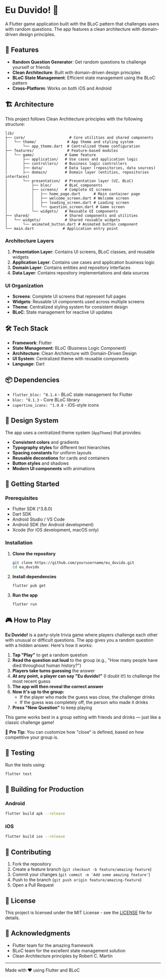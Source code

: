 # Eu Duvido! 🎯

A Flutter game application built with the BLoC pattern that challenges users with random questions. The app features a clean architecture with domain-driven design principles.

## 🚀 Features

- **Random Question Generator**: Get random questions to challenge yourself or friends
- **Clean Architecture**: Built with domain-driven design principles
- **BLoC State Management**: Efficient state management using the BLoC pattern
- **Cross-Platform**: Works on both iOS and Android

## 🏗️ Architecture

This project follows Clean Architecture principles with the following structure:

```
lib/
├── core/                    # Core utilities and shared components
│   └── theme/              # App theme and styling system
│       └── app_theme.dart  # Centralized theme configuration
├── features/               # Feature-based modules
│   └── game/              # Game feature
│       ├── application/   # Use cases and application logic
│       ├── controllers/   # Business logic controllers
│       ├── data/          # Data layer (repositories, data sources)
│       ├── domain/        # Domain layer (entities, repositories interfaces)
│       └── presentation/  # Presentation layer (UI, BLoC)
│           ├── bloc/      # BLoC components
│           ├── screens/   # Complete UI screens
│           │   ├── home_page.dart      # Main container page
│           │   ├── welcome_screen.dart # Welcome screen
│           │   ├── loading_screen.dart # Loading screen
│           │   └── question_screen.dart # Game screen
│           └── widgets/   # Reusable UI components
├── shared/                # Shared components and utilities
│   └── widgets/           # Shared reusable widgets
│       └── animated_button.dart # Animated button component
└── main.dart             # Application entry point
```

### Architecture Layers

1. **Presentation Layer**: Contains UI screens, BLoC classes, and reusable widgets
2. **Application Layer**: Contains use cases and application business logic
3. **Domain Layer**: Contains entities and repository interfaces
4. **Data Layer**: Contains repository implementations and data sources

### UI Organization

- **Screens**: Complete UI screens that represent full pages
- **Widgets**: Reusable UI components used across multiple screens
- **Theme**: Centralized styling system for consistent design
- **BLoC**: State management for reactive UI updates

## 🛠️ Tech Stack

- **Framework**: Flutter
- **State Management**: BLoC (Business Logic Component)
- **Architecture**: Clean Architecture with Domain-Driven Design
- **UI System**: Centralized theme with reusable components
- **Language**: Dart

## 📦 Dependencies

- `flutter_bloc: ^8.1.4` - BLoC state management for Flutter
- `bloc: ^8.1.3` - Core BLoC library
- `cupertino_icons: ^1.0.8` - iOS-style icons

## 🎨 Design System

The app uses a centralized theme system (`AppTheme`) that provides:
- **Consistent colors** and gradients
- **Typography styles** for different text hierarchies
- **Spacing constants** for uniform layouts
- **Reusable decorations** for cards and containers
- **Button styles** and shadows
- **Modern UI components** with animations

## 🚀 Getting Started

### Prerequisites

- Flutter SDK (^3.8.0)
- Dart SDK
- Android Studio / VS Code
- Android SDK (for Android development)
- Xcode (for iOS development, macOS only)

### Installation

1. **Clone the repository**
   ```bash
   git clone https://github.com/yourusername/eu_duvido.git
   cd eu_duvido
   ```

2. **Install dependencies**
   ```bash
   flutter pub get
   ```

3. **Run the app**
   ```bash
   flutter run
   ```

## 🎮 How to Play

**Eu Duvido!** is a party-style trivia game where players challenge each other with unusual or difficult questions. The app gives you a random question with a hidden answer. Here's how it works:

1. **Tap "Play"** to get a random question
2. **Read the question out loud** to the group (e.g., "How many people have died throughout human history?")
3. **Players take turns guessing** the answer
4. **At any point, a player can say "Eu duvido!"** (I doubt it!) to challenge the most recent guess
5. **The app will then reveal the correct answer**
6. **Now it's up to the group:**
   - If the player who made the guess was close, the challenger drinks
   - If the guess was completely off, the person who made it drinks
7. **Press "New Question"** to keep playing

This game works best in a group setting with friends and drinks — just like a classic challenge game!

🧠 **Pro Tip:** You can customize how "close" is defined, based on how competitive your group is.

## 🧪 Testing

Run the tests using:
```bash
flutter test
```

## 📱 Building for Production

### Android
```bash
flutter build apk --release
```

### iOS
```bash
flutter build ios --release
```

## 🤝 Contributing

1. Fork the repository
2. Create a feature branch (`git checkout -b feature/amazing-feature`)
3. Commit your changes (`git commit -m 'Add some amazing feature'`)
4. Push to the branch (`git push origin feature/amazing-feature`)
5. Open a Pull Request

## 📄 License

This project is licensed under the MIT License - see the [LICENSE](LICENSE) file for details.

## 🙏 Acknowledgments

- Flutter team for the amazing framework
- BLoC team for the excellent state management solution
- Clean Architecture principles by Robert C. Martin

---

Made with ❤️ using Flutter and BLoC
